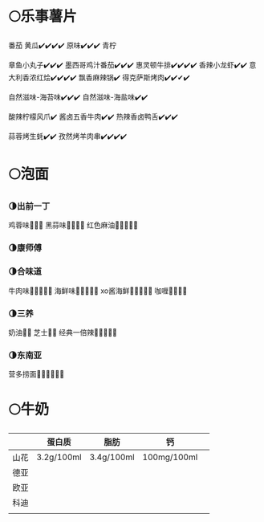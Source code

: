 # 🌕乐事薯片
番茄
黄瓜✔️✔️✔️✔️
原味✔️✔️✔️
青柠

章鱼小丸子✔️✔️✔️
墨西哥鸡汁番茄✔️✔️✔️
惠灵顿牛排✔️✔️✔️✔️
香辣小龙虾✔️✔️
意大利香浓红烩✔️✔️✔️✔️
飘香麻辣锅✔️
得克萨斯烤肉️✔️✔️✔✔️

自然滋味-海苔味✔️✔️✔️
自然滋味-海盐味✔️✔️

酸辣柠檬风爪✔️
酱卤五香牛肉✔️✔️
热辣香卤鸭舌✔️✔️✔️

蒜蓉烤生蚝✔️✔️
孜然烤羊肉串✔️✔️✔️✔️

# 🌕泡面
### 🌗出前一丁
鸡蓉味🦴🦴🦴
黑蒜味🦴🦴🦴🦴
红色麻油🦴🦴🦴🦴🦴
### 🌗康师傅
### 🌗合味道
牛肉味🦴🦴🦴🦴🦴
海鲜味🦴🦴🦴🦴🦴
xo酱海鲜🦴🦴🦴🦴🦴
咖喱🦴🦴🦴🦴
### 🌗三养
奶油🦴🦴
芝士🦴🦴
经典一倍辣🦴🦴🦴🦴🦴
### 🌗东南亚
营多捞面🦴🦴🦴🦴🦴🦴
# 🌕牛奶
|  |蛋白质|脂肪|钙|  |
|:-:|:-:|:-:|:-:|:-:|
|山花|3.2g/100ml|3.4g/100ml|100mg/100ml|  |
|德亚|  |  |  |  |
|欧亚|  |  |  |  |
|科迪|  |  |  |  |
|  |  |  |  |  |
